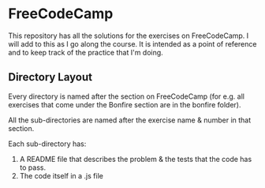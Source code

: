 # FreeCodeCamp

This repository has all the solutions for the exercises on FreeCodeCamp. I will add to this as I go along the course. It is intended as a point of reference and to keep track of the practice that I'm doing.

## Directory Layout

Every directory is named after the section on FreeCodeCamp (for e.g. all exercises that come under the Bonfire section are in the bonfire folder).

All the sub-directories are named after the exercise name & number in that section.

Each sub-directory has:
  1. A README file that describes the problem & the tests that the code has to pass.
  2. The code itself in a .js file
